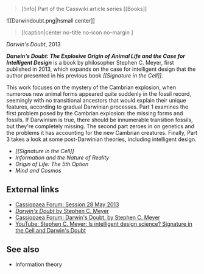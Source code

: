 > [!info] Part of the Casswiki article series [[Books]]

![[Darwindoubt.png|hsmall center]]
> [!caption|center no-title no-icon no-margin ]
> 
_Darwin's Doubt_, 2013

_**Darwin's Doubt: The Explosive Origin of Animal Life and the Case for Intelligent Design**_ is a book by philosopher Stephen C. Meyer, first published in 2013, which expands on the case for intelligent design that the author presented in his previous book _[[Signature in the Cell]]_.

This work focuses on the mystery of the Cambrian explosion, when numerous new animal forms appeared quite suddenly in the fossil record, seemingly with no transitional ancestors that would explain their unique features, according to gradual Darwinian processes. Part 1 examines the first problem posed by the Cambrian explosion: the missing forms and fossils. If Darwinism is true, there should be innumerable transition fossils, but they're completely missing. The second part zeroes in on genetics and the problems it has accounting for the new Cambrian creatures. Finally, Part 3 takes a look at some post-Darwinian theories, including intelligent design.

*   _[[Signature in the Cell]]_
*   _Information and the Nature of Reality_
*   _Origin of Life: The 5th Option_
*   _Mind and Cosmos_

External links
--------------

*   [Cassiopaea Forum: Session 28 May 2013](https://cassiopaea.org/forum/index.php/topic,31445.0.html)
*   [_Darwin's Doubt_ by Stephen C. Meyer](http://darwinsdoubt.com/)
*   [Cassiopaea Forum: Darwin's Doubt, by Stephen C. Meyer](https://cassiopaea.org/forum/index.php/topic,31729.0.html)
*   [YouTube: Stephen C. Meyer: Is intelligent design science? Signature in the Cell and Darwin's Doubt](https://www.youtube.com/watch?v=_6xRGtJHC1E)

See also
--------

*   Information theory